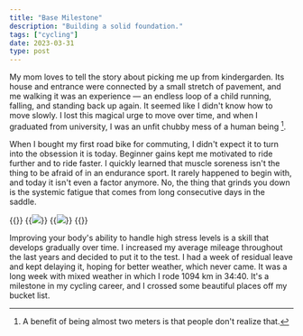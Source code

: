 ```yaml
---
title: "Base Milestone"
description: "Building a solid foundation."
tags: ["cycling"]
date: 2023-03-31
type: post
---
```

My mom loves to tell the story about picking me up from kindergarden. Its house and entrance were connected by a small stretch of pavement, and me walking it was an experience &mdash; an endless loop of a child running, falling, and standing back up again. It seemed like I didn't know how to move slowly. I lost this magical urge to move over time, and when I graduated from university, I was an unfit chubby mess of a human being [^1].

[^1]: A benefit of being almost two meters is that people don't realize that.

When I bought my first road bike for commuting, I didn't expect it to turn into the obsession it is today. Beginner gains kept me motivated to ride further and to ride faster. I quickly learned that muscle soreness isn't the thing to be afraid of in an endurance sport. It rarely happened to begin with, and today it isn't even a factor anymore. No, the thing that grinds you down is the systemic fatigue that comes from long consecutive days in the saddle.

{{<wrap>}}
  {{<image src="img/meerane.jpg" caption="The steep wall of Meerane">}}
  {{<image src="img/nebra.jpg" caption="Near the location of Nebra's sky disc">}}
{{</wrap>}}

Improving your body's ability to handle high stress levels is a skill that develops gradually over time. I increased my average mileage throughout the last years and decided to put it to the test. I had a week of residual leave and kept delaying it, hoping for better weather, which never came. It was a long week with mixed weather in which I rode 1094 km in 34:40. It's a milestone in my cycling career, and I crossed some beautiful places off my bucket list.

